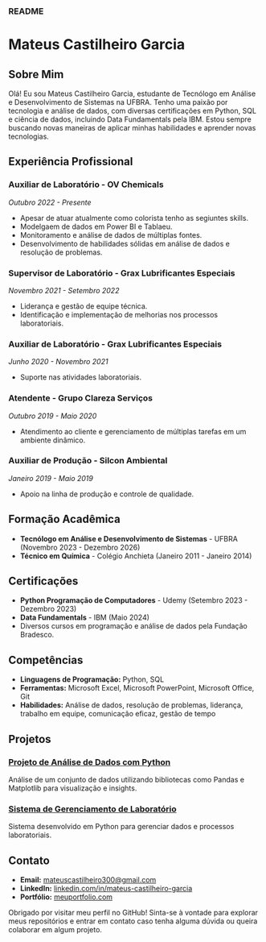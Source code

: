 ### README

# Mateus Castilheiro Garcia

## Sobre Mim

Olá! Eu sou Mateus Castilheiro Garcia, estudante de Tecnólogo em Análise e Desenvolvimento de Sistemas na UFBRA. Tenho uma paixão por tecnologia e análise de dados, com diversas certificações em Python, SQL e ciência de dados, incluindo Data Fundamentals pela IBM. Estou sempre buscando novas maneiras de aplicar minhas habilidades e aprender novas tecnologias.

## Experiência Profissional

### Auxiliar de Laboratório - OV Chemicals
*Outubro 2022 - Presente*
- Apesar de atuar atualmente como colorista tenho as segiuntes skills.
- Modelgaem de dados em Power BI e Tablaeu.
- Monitoramento e análise de dados de múltiplas fontes.
- Desenvolvimento de habilidades sólidas em análise de dados e resolução de problemas.
  

### Supervisor de Laboratório - Grax Lubrificantes Especiais
*Novembro 2021 - Setembro 2022*

- Liderança e gestão de equipe técnica.
- Identificação e implementação de melhorias nos processos laboratoriais.

### Auxiliar de Laboratório - Grax Lubrificantes Especiais
*Junho 2020 - Novembro 2021*

- Suporte nas atividades laboratoriais.

### Atendente - Grupo Clareza Serviços
*Outubro 2019 - Maio 2020*

- Atendimento ao cliente e gerenciamento de múltiplas tarefas em um ambiente dinâmico.

### Auxiliar de Produção - Silcon Ambiental
*Janeiro 2019 - Maio 2019*

- Apoio na linha de produção e controle de qualidade.

## Formação Acadêmica

- **Tecnólogo em Análise e Desenvolvimento de Sistemas** - UFBRA (Novembro 2023 - Dezembro 2026)
- **Técnico em Química** - Colégio Anchieta (Janeiro 2011 - Janeiro 2014)

## Certificações

- **Python Programação de Computadores** - Udemy (Setembro 2023 - Dezembro 2023)
- **Data Fundamentals** - IBM (Maio 2024)
- Diversos cursos em programação e análise de dados pela Fundação Bradesco.

## Competências

- **Linguagens de Programação:** Python, SQL
- **Ferramentas:** Microsoft Excel, Microsoft PowerPoint, Microsoft Office, Git
- **Habilidades:** Análise de dados, resolução de problemas, liderança, trabalho em equipe, comunicação eficaz, gestão de tempo

## Projetos

### [Projeto de Análise de Dados com Python](https://github.com/seuusuario/projeto-analise-dados-python)
Análise de um conjunto de dados utilizando bibliotecas como Pandas e Matplotlib para visualização e insights.

### [Sistema de Gerenciamento de Laboratório](https://github.com/seuusuario/gerenciamento-laboratorio)
Sistema desenvolvido em Python para gerenciar dados e processos laboratoriais.

## Contato

- **Email:** mateuscastilheiro300@gmail.com
- **LinkedIn:** [linkedin.com/in/mateus-castilheiro-garcia](https://www.linkedin.com/in/seuusuario)
- **Portfólio:** [meuportfolio.com](https://www.meuportfolio.com)

Obrigado por visitar meu perfil no GitHub! Sinta-se à vontade para explorar meus repositórios e entrar em contato caso tenha alguma dúvida ou queira colaborar em algum projeto.
